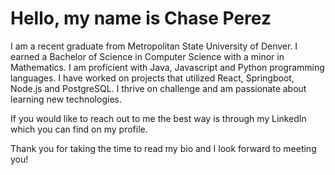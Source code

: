 # Hello, my name is **Chase Perez**

I am a recent graduate from Metropolitan State University of Denver. I earned a Bachelor of Science in Computer Science with a minor in Mathematics. I am proficient with Java, Javascript and Python programming languages. I have worked on projects that utilized React, Springboot, Node.js and PostgreSQL. I thrive on challenge and am passionate about learning new technologies.

If you would like to reach out to me the best way is through my LinkedIn which you can find on my profile.

Thank you for taking the time to read my bio and I look forward to meeting you!

